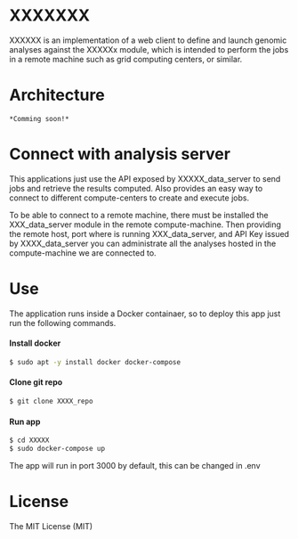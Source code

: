 # XXXXXXX

XXXXXX is an implementation of a web client to define and launch genomic analyses against the XXXXXx module, which is intended to perform the jobs in a remote machine such as grid computing centers, or similar.

# Architecture
	*Comming soon!*

# Connect with analysis server
This applications just use the API exposed by XXXXX_data_server to send jobs and retrieve the results computed. Also provides an easy way to connect to different compute-centers to create and execute jobs.

To be able to connect to a remote machine, there must be installed the XXX_data_server module in the remote compute-machine. Then providing the remote host, port where is running XXX_data_server, and API Key issued by XXXX_data_server you can administrate all the analyses hosted in the compute-machine we are connected to.

# Use
The application runs inside a Docker containaer, so to deploy this app just run the following commands.

#### Install docker
```sh
$ sudo apt -y install docker docker-compose
```

#### Clone git repo
```sh
$ git clone XXXX_repo
```

#### Run app
```sh
$ cd XXXXX
$ sudo docker-compose up
```
The app will run in port 3000 by default, this can be changed in .env

# License
The MIT License (MIT)
